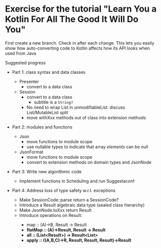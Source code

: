 Exercise for the tutorial "Learn You a Kotlin For All The Good It Will Do You"
==============================================================================

First create a new branch. Check in after each change.  This lets you
easily show how auto-converting code to Kotlin affects how its API
looks when used from Java

Suggested progress

* Part 1: class syntax and data classes
  * Presenter
    * convert to a data class
  * Session
    * convert to a data class
      * subtitle is a `String?`
    * No need to wrap List in unmodifiableList: discuss List/MutableList split
    * move withXxx methods out of class into extension methods
    
* Part 2: modules and functions
  * Json
    * move functions to module scope
    * use nullable types to indicate that array *elements* can be null
  * JsonFormat
    * move functions to module scope
    * convert to extension methods on domain types and JsonNode

* Part 3: Write new algorithmic code
  * Implement functions in Scheduling and run Suggestaconf

* Part 4: Address loss of type safety w.r.t. exceptions
  * Make SessionCode::parse return a SessionCode?
  * Introduce a Result<T> algebraic data type (sealed class hierarchy)
  * Make JsonNode.toXxx return Result<Xxx>
  * Introduce operations on Result<T>:
    * map :: (A)->B, Result<A> -> Result<B>
    * flatMap :: (A)->Result<B>, Result<A> -> Result<B>
    * all :: (List<Result<T>>) -> Result<List<T>>
    * apply :: ((A,B,C)->R, Result<A>, Result<B>, Result<C>)->Result<R>
